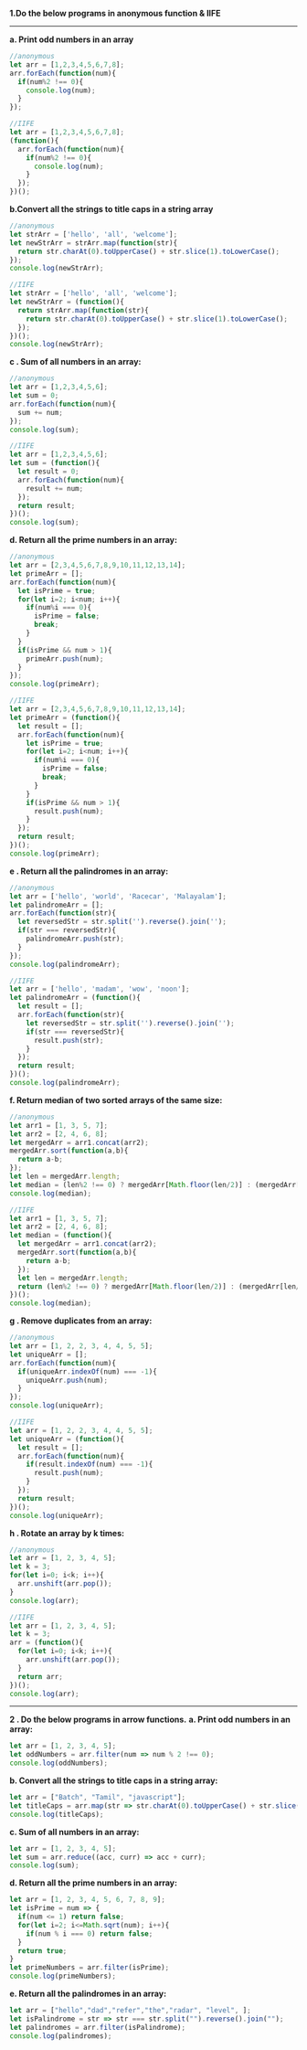 **1.Do the below programs in anonymous function & IIFE**
** **
**a. Print odd numbers in an array**
```js
//anonymous
let arr = [1,2,3,4,5,6,7,8];
arr.forEach(function(num){
  if(num%2 !== 0){
    console.log(num);
  }
});

//IIFE
let arr = [1,2,3,4,5,6,7,8];
(function(){
  arr.forEach(function(num){
    if(num%2 !== 0){
      console.log(num);
    }
  });
})();
```
**b.Convert all the strings to title caps in a string array**
```js
//anonymous
let strArr = ['hello', 'all', 'welcome'];
let newStrArr = strArr.map(function(str){
  return str.charAt(0).toUpperCase() + str.slice(1).toLowerCase();
});
console.log(newStrArr);

//IIFE
let strArr = ['hello', 'all', 'welcome'];
let newStrArr = (function(){
  return strArr.map(function(str){
    return str.charAt(0).toUpperCase() + str.slice(1).toLowerCase();
  });
})();
console.log(newStrArr);
```
**c . Sum of all numbers in an array:**
```js
//anonymous
let arr = [1,2,3,4,5,6];
let sum = 0;
arr.forEach(function(num){
  sum += num;
});
console.log(sum);

//IIFE
let arr = [1,2,3,4,5,6];
let sum = (function(){
  let result = 0;
  arr.forEach(function(num){
    result += num;
  });
  return result;
})();
console.log(sum);
```
**d. Return all the prime numbers in an array:**
```js
//anonymous
let arr = [2,3,4,5,6,7,8,9,10,11,12,13,14];
let primeArr = [];
arr.forEach(function(num){
  let isPrime = true;
  for(let i=2; i<num; i++){
    if(num%i === 0){
      isPrime = false;
      break;
    }
  }
  if(isPrime && num > 1){
    primeArr.push(num);
  }
});
console.log(primeArr);

//IIFE
let arr = [2,3,4,5,6,7,8,9,10,11,12,13,14];
let primeArr = (function(){
  let result = [];
  arr.forEach(function(num){
    let isPrime = true;
    for(let i=2; i<num; i++){
      if(num%i === 0){
        isPrime = false;
        break;
      }
    }
    if(isPrime && num > 1){
      result.push(num);
    }
  });
  return result;
})();
console.log(primeArr);
```
**e . Return all the palindromes in an array:**
```js
//anonymous
let arr = ['hello', 'world', 'Racecar', 'Malayalam'];
let palindromeArr = [];
arr.forEach(function(str){
  let reversedStr = str.split('').reverse().join('');
  if(str === reversedStr){
    palindromeArr.push(str);
  }
});
console.log(palindromeArr);

//IIFE
let arr = ['hello', 'madam', 'wow', 'noon'];
let palindromeArr = (function(){
  let result = [];
  arr.forEach(function(str){
    let reversedStr = str.split('').reverse().join('');
    if(str === reversedStr){
      result.push(str);
    }
  });
  return result;
})();
console.log(palindromeArr);
```
**f. Return median of two sorted arrays of the same size:**
```js
//anonymous
let arr1 = [1, 3, 5, 7];
let arr2 = [2, 4, 6, 8];
let mergedArr = arr1.concat(arr2);
mergedArr.sort(function(a,b){
  return a-b;
});
let len = mergedArr.length;
let median = (len%2 !== 0) ? mergedArr[Math.floor(len/2)] : (mergedArr[len/2 - 1] + mergedArr[len/2]) / 2;
console.log(median);

//IIFE
let arr1 = [1, 3, 5, 7];
let arr2 = [2, 4, 6, 8];
let median = (function(){
  let mergedArr = arr1.concat(arr2);
  mergedArr.sort(function(a,b){
    return a-b;
  });
  let len = mergedArr.length;
  return (len%2 !== 0) ? mergedArr[Math.floor(len/2)] : (mergedArr[len/2 - 1] + mergedArr[len/2]) / 2;
})();
console.log(median);
```
**g . Remove duplicates from an array:**
```js
//anonymous
let arr = [1, 2, 2, 3, 4, 4, 5, 5];
let uniqueArr = [];
arr.forEach(function(num){
  if(uniqueArr.indexOf(num) === -1){
    uniqueArr.push(num);
  }
});
console.log(uniqueArr);

//IIFE
let arr = [1, 2, 2, 3, 4, 4, 5, 5];
let uniqueArr = (function(){
  let result = [];
  arr.forEach(function(num){
    if(result.indexOf(num) === -1){
      result.push(num);
    }
  });
  return result;
})();
console.log(uniqueArr);
```
**h . Rotate an array by k times:**
```js
//anonymous
let arr = [1, 2, 3, 4, 5];
let k = 3;
for(let i=0; i<k; i++){
  arr.unshift(arr.pop());
}
console.log(arr);

//IIFE
let arr = [1, 2, 3, 4, 5];
let k = 3;
arr = (function(){
  for(let i=0; i<k; i++){
    arr.unshift(arr.pop());
  }
  return arr;
})();
console.log(arr);
```
** **
**2 . Do the below programs in arrow functions.**
**a. Print odd numbers in an array:**
```js
let arr = [1, 2, 3, 4, 5];
let oddNumbers = arr.filter(num => num % 2 !== 0);
console.log(oddNumbers);
```

**b. Convert all the strings to title caps in a string array:**
```js
let arr = ["Batch", "Tamil", "javascript"];
let titleCaps = arr.map(str => str.charAt(0).toUpperCase() + str.slice(1).toLowerCase());
console.log(titleCaps);
```

**c. Sum of all numbers in an array:**
```js
let arr = [1, 2, 3, 4, 5];
let sum = arr.reduce((acc, curr) => acc + curr);
console.log(sum);
```

**d. Return all the prime numbers in an array:**
```js
let arr = [1, 2, 3, 4, 5, 6, 7, 8, 9];
let isPrime = num => {
  if(num <= 1) return false;
  for(let i=2; i<=Math.sqrt(num); i++){
    if(num % i === 0) return false;
  }
  return true;
}
let primeNumbers = arr.filter(isPrime);
console.log(primeNumbers);
```

**e. Return all the palindromes in an array:**
```js
let arr = ["hello","dad","refer","the","radar", "level", ];
let isPalindrome = str => str === str.split("").reverse().join("");
let palindromes = arr.filter(isPalindrome);
console.log(palindromes);
```